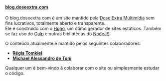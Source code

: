 #### [blog.doseextra.com](https://blog.doseextra.com)

O blog.doseextra.com é um site mantido pela [Dose Extra Multimídia](https://doseextra.com) sem fins lucrativos, totalmente aberto e transparente.   
Ele é construído com o [Hugo](), um ótimo gerador de sites estáticos. Também se faz uso do [Gulp]() e outras bibliotecas do [NodeJS]().   

O conteúdo atualmente é mantido pelos seguintes colaboradores: 
 - **[Régis Tomkiel](https://regis.doseextra.com "")**   
 - **[Michael Alessandro de Toni](https://blog.doseextra.com/author/michael "")**   

Qualquer um é bem-vindo à colaborar com o site ou simplesmente estudar o código.   
